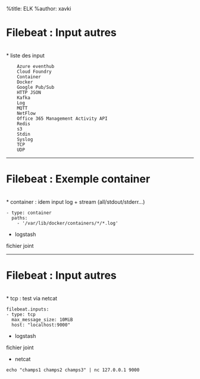 %title: ELK
%author: xavki


# Filebeat : Input autres

<br>
* liste des input

```
    Azure eventhub
    Cloud Foundry
    Container
    Docker
    Google Pub/Sub
    HTTP JSON
    Kafka
    Log
    MQTT
    NetFlow
    Office 365 Management Activity API
    Redis
    s3
    Stdin
    Syslog
    TCP
    UDP
```

---------------------------------------------------------------------

# Filebeat : Exemple container


<br>
* container : idem input log + stream (all/stdout/stderr...)

```
- type: container
  paths: 
    - '/var/lib/docker/containers/*/*.log'
```

* logstash

fichier joint

---------------------------------------------------------------------

# Filebeat : Input autres


<br>
* tcp : test via netcat

```
filebeat.inputs:
- type: tcp
  max_message_size: 10MiB
  host: "localhost:9000"
```

* logstash

fichier joint

* netcat 

```
echo "champs1 champs2 champs3" | nc 127.0.0.1 9000
```
